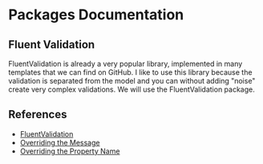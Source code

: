 # Packages Documentation

## Fluent Validation

FluentValidation is already a very popular library, implemented in many templates that we can find on GitHub.
I like to use this library because the validation is separated from the model and you can without adding "noise" create very complex validations.
We will use the FluentValidation package.

## References

- [FluentValidation](https://docs.fluentvalidation.net/en/latest/index.html)
- [Overriding the Message](https://docs.fluentvalidation.net/en/latest/configuring.html#overriding-the-message)
- [Overriding the Property Name](https://docs.fluentvalidation.net/en/latest/configuring.html#overriding-the-property-name)